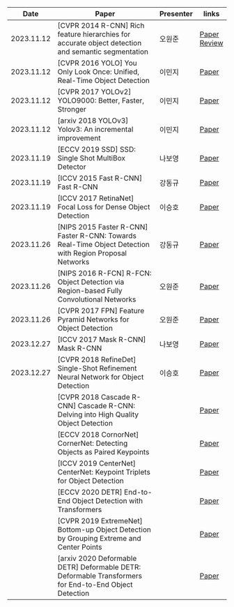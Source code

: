 | Date       | Paper                                                                                                   | Presenter | links                                                                                                                                                                                                                                            |
| ---------- | ------------------------------------------------------------------------------------------------------- | --------- | ------------------------------------------------------------------------------------------------------------------------------------------------------------------------------------------------------------------------------------------------ |
| 2023.11.12 | [CVPR 2014 R-CNN] Rich feature hierarchies for accurate object detection and semantic segmentation      | 오원준    | [Paper](https://arxiv.org/pdf/1311.2524.pdf)</br> [Review](https://github.com/mouseku/DeepSync/blob/main/Docs/sprint2_object%20detection/Rich%20feature%20hierarchies%20for%20accurate%20object%20detection%20and%20semantic%20segmentation.pdf) |
| 2023.11.12 | [CVPR 2016 YOLO] You Only Look Once: Unified, Real-Time Object Detection                                | 이민지    | [Paper](https://www.cv-foundation.org/openaccess/content_cvpr_2016/papers/Redmon_You_Only_Look_CVPR_2016_paper.pdf)</br>                                                                                                                         |
| 2023.11.12 | [CVPR 2017 YOLOv2] YOLO9000: Better, Faster, Stronger                                                   | 이민지    | [Paper](https://openaccess.thecvf.com/content_cvpr_2017/papers/Redmon_YOLO9000_Better_Faster_CVPR_2017_paper.pdf)</br>                                                                                                                           |
| 2023.11.12 | [arxiv 2018 YOLOv3] Yolov3: An incremental improvement                                                  | 이민지    | [Paper](https://arxiv.org/pdf/1804.02767.pdf)</br>                                                                                                                                                                                               |
| 2023.11.19 | [ECCV 2019 SSD] SSD: Single Shot MultiBox Detector                                                      | 나보영    | [Paper](https://arxiv.org/pdf/1512.02325.pdf%22source%22)</br>                                                                                                                                                                                   |
| 2023.11.19 | [ICCV 2015 Fast R-CNN] Fast R-CNN                                                                       | 강동규    | [Paper](https://arxiv.org/pdf/1504.08083.pdf)</br>                                                                                                                                                                                               |
| 2023.11.19 | [ICCV 2017 RetinaNet] Focal Loss for Dense Object Detection                                             | 이승호    | [Paper](https://arxiv.org/pdf/1708.02002.pdf)</br>                                                                                                                                                                                               |
| 2023.11.26 | [NIPS 2015 Faster R-CNN] Faster R-CNN: Towards Real-Time Object Detection with Region Proposal Networks | 강동규    | [Paper](https://proceedings.neurips.cc/paper_files/paper/2015/file/14bfa6bb14875e45bba028a21ed38046-Paper.pdf)</br>                                                                                                                              |
| 2023.11.26 | [NIPS 2016 R-FCN] R-FCN: Object Detection via Region-based Fully Convolutional Networks                 | 오원준    | [Paper](https://proceedings.neurips.cc/paper_files/paper/2016/file/577ef1154f3240ad5b9b413aa7346a1e-Paper.pdf)</br>                                                                                                                              |
| 2023.11.26 | [CVPR 2017 FPN] Feature Pyramid Networks for Object Detection                                           | 오원준    | [Paper](https://openaccess.thecvf.com/content_cvpr_2017/papers/Lin_Feature_Pyramid_Networks_CVPR_2017_paper.pdf)</br>                                                                                                                            |
| 2023.12.27 | [ICCV 2017 Mask R-CNN] Mask R-CNN                                                                       | 나보영    | [Paper](https://openaccess.thecvf.com/content_ICCV_2017/papers/He_Mask_R-CNN_ICCV_2017_paper.pdf)</br>                                                                                                                                           |
| 2023.12.27 | [CVPR 2018 RefineDet] Single-Shot Refinement Neural Network for Object Detection                        | 이승호    | [Paper](https://openaccess.thecvf.com/content_cvpr_2018/papers/Zhang_Single-Shot_Refinement_Neural_CVPR_2018_paper.pdf)</br>                                                                                                                     |
|            | [CVPR 2018 Cascade R-CNN] Cascade R-CNN: Delving into High Quality Object Detection                     |           | [Paper](https://openaccess.thecvf.com/content_cvpr_2018/papers/Cai_Cascade_R-CNN_Delving_CVPR_2018_paper.pdf)</br>                                                                                                                               |
|            | [ECCV 2018 CornorNet] CornerNet: Detecting Objects as Paired Keypoints                                  |           | [Paper](https://openaccess.thecvf.com/content_ECCV_2018/papers/Hei_Law_CornerNet_Detecting_Objects_ECCV_2018_paper.pdf)</br>                                                                                                                     |
|            | [ICCV 2019 CenterNet] CenterNet: Keypoint Triplets for Object Detection                                 |           | [Paper](https://openaccess.thecvf.com/content_ICCV_2019/papers/Duan_CenterNet_Keypoint_Triplets_for_Object_Detection_ICCV_2019_paper.pdf)</br>                                                                                                   |
|            | [ECCV 2020 DETR] End-to-End Object Detection with Transformers                                          |           | [Paper](https://www.ecva.net/papers/eccv_2020/papers_ECCV/papers/123460205.pdf)</br>                                                                                                                                                             |
|            | [CVPR 2019 ExtremeNet] Bottom-up Object Detection by Grouping Extreme and Center Points                 |           | [Paper](https://openaccess.thecvf.com/content_CVPR_2019/papers/Zhou_Bottom-Up_Object_Detection_by_Grouping_Extreme_and_Center_Points_CVPR_2019_paper.pdf)</br>                                                                                   |
|            | [arxiv 2020 Deformable DETR] Deformable DETR: Deformable Transformers for End-to-End Object Detection   |           | [Paper](https://arxiv.org/pdf/2010.04159.pdf)</br>                                                                                                                                                                                                   |




